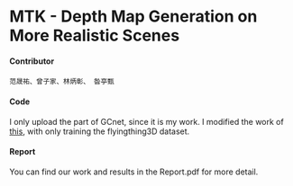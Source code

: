 # **MTK - Depth Map Generation on More Realistic Scenes**

#### Contributor
	范晟祐、曾子家、林炳彰、 昝亭甄
#### Code
I only upload the part of GCnet, since it is my work.
I modified the work of [this](https://github.com/zyf12389/GC-Net), with only training the flyingthing3D dataset.

#### Report

You can find our work and results in the Report.pdf for more detail.


